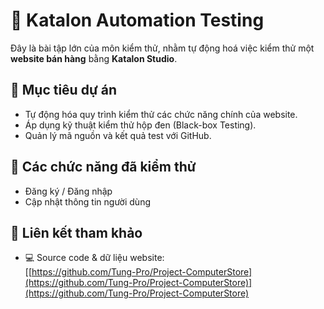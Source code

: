 # 📘 Katalon Automation Testing

Đây là bài tập lớn của môn kiểm thử, nhằm tự động hoá việc kiểm thử một **website bán hàng** bằng **Katalon Studio**.

## 📌 Mục tiêu dự án

- Tự động hóa quy trình kiểm thử các chức năng chính của website.
- Áp dụng kỹ thuật kiểm thử hộp đen (Black-box Testing).
- Quản lý mã nguồn và kết quả test với GitHub.

## 🧪 Các chức năng đã kiểm thử

- Đăng ký / Đăng nhập
- Cập nhật thông tin người dùng

## 🔗 Liên kết tham khảo

- 💻 Source code & dữ liệu website:  
  [[https://github.com/Tung-Pro/Project-ComputerStore](https://github.com/Tung-Pro/Project-ComputerStore)](https://github.com/Tung-Pro/Project-ComputerStore)
